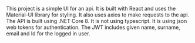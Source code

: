 This project is a simple UI for an api. It is built with React and uses the Material-UI library for styling. It also uses axios to make requests to the api. The API is built using .NET Core 8. It is not using typescript. It is using json web tokens for authentication. The JWT includes given name, surname, email and Id for the logged in user.
